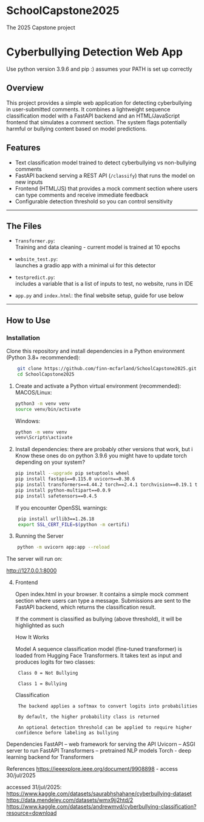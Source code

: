# SchoolCapstone2025
The 2025 Capstone project

# Cyberbullying Detection Web App

Use python version 3.9.6 and pip :)
assumes your PATH is set up correctly

## Overview

This project provides a simple web application for detecting cyberbullying in user-submitted comments. It combines a lightweight sequence classification model with a FastAPI backend and an HTML/JavaScript frontend that simulates a comment section. The system flags potentially harmful or bullying content based on model predictions.

## Features

- Text classification model trained to detect cyberbullying vs non-bullying comments  
- FastAPI backend serving a REST API (`/classify`) that runs the model on new inputs  
- Frontend (HTML/JS) that provides a mock comment section where users can type comments and receive immediate feedback  
- Configurable detection threshold so you can control sensitivity  

---

## The Files

- `Transformer.py`:  
    Training and data cleaning - current model is trained at 10 epochs
    
- `website_test.py`:  
    launches a gradio app with a minimal ui for this detector
        
- `testpredict.py`:  
    includes a variable that is a list of inputs to test, no website, runs in IDE

- `app.py` and `index.html`:
    the final website setup, guide for use below

--- 

## How to Use

### Installation

Clone this repository and install dependencies in a Python environment (Python 3.8+ recommended):
```bash
    git clone https://github.com/finn-mcfarland/SchoolCapstone2025.git
    cd SchoolCapstone2025
```

1. Create and activate a Python virtual environment (recommended):
    MACOS/Linux:
    ```bash
    python3 -m venv venv
    source venv/bin/activate
    ```
    Windows:
    ```bash
    python -m venv venv
    venv\Scripts\activate
    ```

3. Install dependencies:
    there are probably other versions that work, but i Know these ones do on python 3.9.6
   you might have to update torch depending on your system?
    ```bash
    pip install --upgrade pip setuptools wheel
    pip install fastapi==0.115.0 uvicorn==0.30.6
    pip install transformers==4.44.2 torch==2.4.1 torchvision==0.19.1 torchaudio==2.4.1
    pip install python-multipart==0.0.9
    pip install safetensors==0.4.5
    ```
    If you encounter OpenSSL warnings:
   ```bash
    pip install urllib3==1.26.18
    export SSL_CERT_FILE=$(python -m certifi)
   ```

5. Running the Server
```bash
    python -m uvicorn app:app --reload
```
The server will run on:

http://127.0.0.1:8000

4. Frontend

    Open index.html in your browser. It contains a simple mock comment section where users can type a message. Submissions are sent to the FastAPI backend, which returns the classification result.
        
    If the comment is classified as bullying (above threshold), it will be highlighted as such
    
    How It Works

    Model
    A sequence classification model (fine-tuned transformer) is loaded from Hugging Face Transformers.
    It takes text as input and produces logits for two classes:

        Class 0 = Not Bullying

        Class 1 = Bullying

    Classification

        The backend applies a softmax to convert logits into probabilities

        By default, the higher probability class is returned

        An optional detection threshold can be applied to require higher confidence before labeling as bullying

Dependencies
FastAPI – web framework for serving the API
Uvicorn – ASGI server to run FastAPI
Transformers – pretrained NLP models
Torch - deep learning backend for Transformers

References
https://ieeexplore.ieee.org/document/9908898 - access 30/jul/2025

accessed 31/jul/2025:
https://www.kaggle.com/datasets/saurabhshahane/cyberbullying-dataset
https://data.mendeley.com/datasets/wmx9jj2htd/2
https://www.kaggle.com/datasets/andrewmvd/cyberbullying-classification?resource=download
